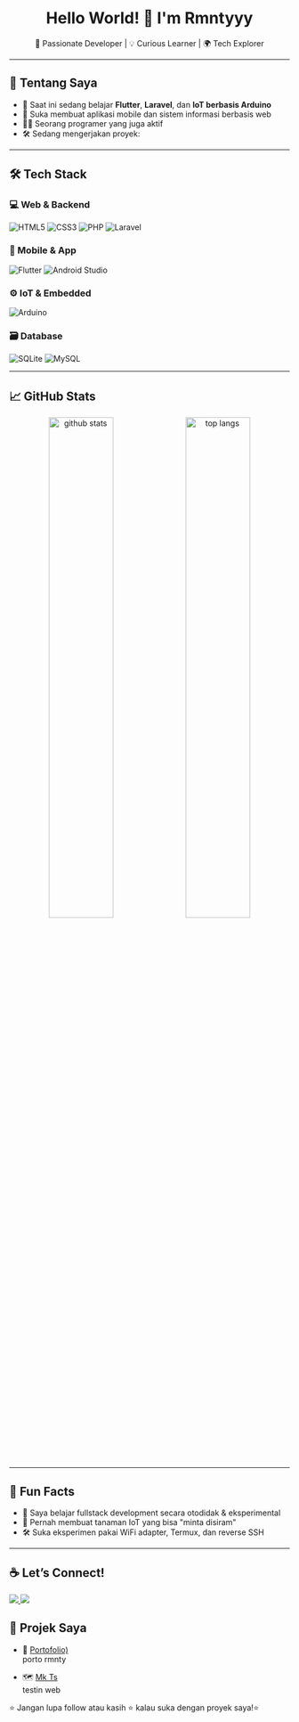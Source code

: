 <h1 align="center">Hello World! 👋 I'm Rmntyyy</h1>

<p align="center">
  🔭 Passionate Developer | 💡 Curious Learner | 🌍 Tech Explorer
</p>

---

## 🚀 Tentang Saya

- 🌱 Saat ini sedang belajar **Flutter**, **Laravel**, dan **IoT berbasis Arduino**
- 🎯 Suka membuat aplikasi mobile dan sistem informasi berbasis web
- 👨‍🏫 Seorang programer yang juga aktif 
- 🛠️ Sedang mengerjakan proyek: 

---

## 🛠️ Tech Stack

### 💻 Web & Backend
![HTML5](https://img.shields.io/badge/HTML5-E34F26?style=flat&logo=html5&logoColor=white)
![CSS3](https://img.shields.io/badge/CSS3-1572B6?style=flat&logo=css3&logoColor=white)
![PHP](https://img.shields.io/badge/PHP-777BB4?style=flat&logo=php&logoColor=white)
![Laravel](https://img.shields.io/badge/Laravel-F05340?style=flat&logo=laravel&logoColor=white)

### 📱 Mobile & App
![Flutter](https://img.shields.io/badge/Flutter-02569B?style=flat&logo=flutter&logoColor=white)
![Android Studio](https://img.shields.io/badge/Android%20Studio-3DDC84?style=flat&logo=android-studio&logoColor=white)

### ⚙️ IoT & Embedded
![Arduino](https://img.shields.io/badge/Arduino-00979D?style=flat&logo=arduino&logoColor=white)

### 🗃️ Database
![SQLite](https://img.shields.io/badge/SQLite-07405E?style=flat&logo=sqlite&logoColor=white)
![MySQL](https://img.shields.io/badge/MySQL-4479A1?style=flat&logo=mysql&logoColor=white)

---

## 📈 GitHub Stats

<p align="center">
  <img src="https://github-readme-stats.vercel.app/api?username=romantyyy&show_icons=true&theme=radical" alt="github stats" width="48%"/>
  <img src="https://github-readme-stats.vercel.app/api/top-langs/?username=romantyyy&layout=compact&theme=radical" alt="top langs" width="48%"/>
</p>

---

## 🧠 Fun Facts

- 🌱 Saya belajar fullstack development secara otodidak & eksperimental
- 🤖 Pernah membuat tanaman IoT yang bisa "minta disiram"
- 🛠️ Suka eksperimen pakai WiFi adapter, Termux, dan reverse SSH


---


## ☕ Let’s Connect!

<a href="romanamnesi@gmail.com">
  <img src="https://img.shields.io/badge/Email-kirim%20surel-informational?style=flat&logo=gmail&logoColor=white" />
</a>
<a href="https://instagram.com/rmnty_" target="https://www.instagram.com/rmnty_?igsh=bGFudjZ6eXVvZm43">
  <img src="https://img.shields.io/badge/Instagram-%23E4405F?style=flat&logo=instagram&logoColor=white" />
</a>

## 🔗 Projek Saya

- 🚀 [Portofolio)](https://romantyyy.github.io/tes/)  
  porto rmnty

- 🗺️  [Mk Ts](https://romantyyy.github.io/muliakarya/)  
  testin web


⭐️ Jangan lupa follow atau kasih ⭐️ kalau suka dengan proyek saya!⭐️

